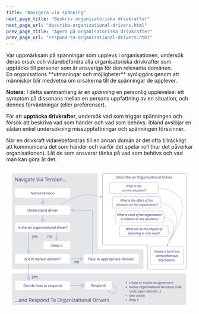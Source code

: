 ```yaml
---
title: "Navigera via spänning"
next_page_title: "Beskriv organisatoriska drivkrafter"
next_page_url: "describe-organizational-drivers.html"
prev_page_title: "Agera på organisatoriska drivkrafter"
prev_page_url: "respond-to-organizational-drivers.html"
---
```



<div class="card summary"><div class="card-body">Var uppmärksam på spänningar som upplevs i organisationen, undersök deras orsak och vidarebefordra alla organisatoriska drivkrafter som upptäcks till personer som är ansvariga för den relevanta domänen.
</div></div>
En organisations **utmaningar och möjligheter** synliggörs genom att människor blir medvetna om orsakerna till de spänningar de upplever.

**Notera:** I detta sammanhang är en _spänning_ en personlig upplevelse: ett symptom på dissonans mellan en persons uppfattning av en situation, och dennes förväntningar (eller preferenser).

För att **upptäcka drivkrafter**, undersök vad som triggar spänningen och försök att beskriva vad som händer och vad som behövs. Ibland avslöjar en sådan enkel undersökning missuppfattningar och spänningen försvinner.

När en drivkraft vidarebefordras till en annan domän är det ofta tillräckligt att kommunicera det som händer och varför det spelar roll (hur det påverkar organisationen). Låt de som ansvarar tänka på vad som behövs och vad man kan göra åt det.

![Navigera via spänning, Beskriv organisatoriska drivkrafter, Svara på organisatoriska drivkrafter](img/process/navigate-describe-respond.png)

